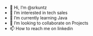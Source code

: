- 👋 Hi, I’m @srkuntz
- 👀 I’m interested in tech sales 
- 🌱 I’m currently learning Java
- 💞️ I’m looking to collaborate on Projects
- 📫 How to reach me on linkedin
